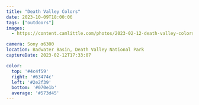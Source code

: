 ```yaml
---
title: "Death Valley Colors"
date: 2023-10-09T18:00:06
tags: ["outdoors"]
images:
  - https://content.camlittle.com/photos/2023-02-12-death-valley-colors_1280.jpg

camera: Sony α6300
location: Badwater Basin, Death Valley National Park
captureDate: 2023-02-12T17:33:07

color:
  top: '#4c4f59'
  right: '#63474c'
  left: '#2e2f39'
  bottom: '#070e1b'
  average: '#573d45'
---
```

